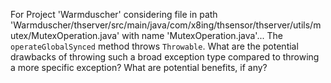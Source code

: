 For Project 'Warmduscher' considering file in path 'Warmduscher/thserver/src/main/java/com/x8ing/thsensor/thserver/utils/mutex/MutexOperation.java' with name 'MutexOperation.java'...
The `operateGlobalSynced` method throws `Throwable`.  What are the potential drawbacks of throwing such a broad exception type compared to throwing a more specific exception? What are potential benefits, if any?